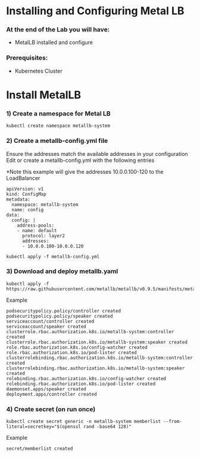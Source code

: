 # Installing and Configuring Metal LB

### At the end of the Lab you will have:
* MetalLB installed and configure 

### Prerequisites:

- Kubernetes Cluster

# Install MetalLB     

### 1) Create a namespace for Metal LB
```
kubectl create namespace metallb-system
```

### 2) Create a metallb-config.yml file
Ensure the addresses match the available addresses in your configuration
Edit or create a metallb-config.yml with the following entries

*Note this example will give the addresses 10.0.0.100-120 to the LoadBalancer

```
apiVersion: v1
kind: ConfigMap
metadata:
  namespace: metallb-system
  name: config
data:
  config: |
    address-pools:
    - name: default
      protocol: layer2
      addresses:
      - 10.0.0.100-10.0.0.120
```

```
kubectl apply -f metallb-config.yml
```
### 3) Download and deploy metallb.yaml 

```
kubectl apply -f https://raw.githubusercontent.com/metallb/metallb/v0.9.5/manifests/metallb.yaml
```
Example
```
podsecuritypolicy.policy/controller created
podsecuritypolicy.policy/speaker created
serviceaccount/controller created
serviceaccount/speaker created
clusterrole.rbac.authorization.k8s.io/metallb-system:controller created
clusterrole.rbac.authorization.k8s.io/metallb-system:speaker created
role.rbac.authorization.k8s.io/config-watcher created
role.rbac.authorization.k8s.io/pod-lister created
clusterrolebinding.rbac.authorization.k8s.io/metallb-system:controller created
clusterrolebinding.rbac.authorization.k8s.io/metallb-system:speaker created
rolebinding.rbac.authorization.k8s.io/config-watcher created
rolebinding.rbac.authorization.k8s.io/pod-lister created
daemonset.apps/speaker created
deployment.apps/controller created
```

### 4) Create secret (on run once)
```
kubectl create secret generic -n metallb-system memberlist --from-literal=secretkey="$(openssl rand -base64 128)"
```
Example
```
secret/memberlist created
```
